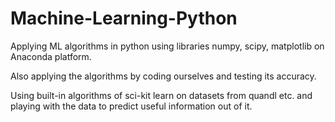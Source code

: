 # Machine-Learning-Python

Applying ML algorithms in python using libraries numpy, scipy, matplotlib on Anaconda platform.

Also applying the algorithms by coding ourselves and testing its accuracy.

Using built-in algorithms of sci-kit learn on datasets from quandl etc. and playing with the data to predict useful information out of it.
